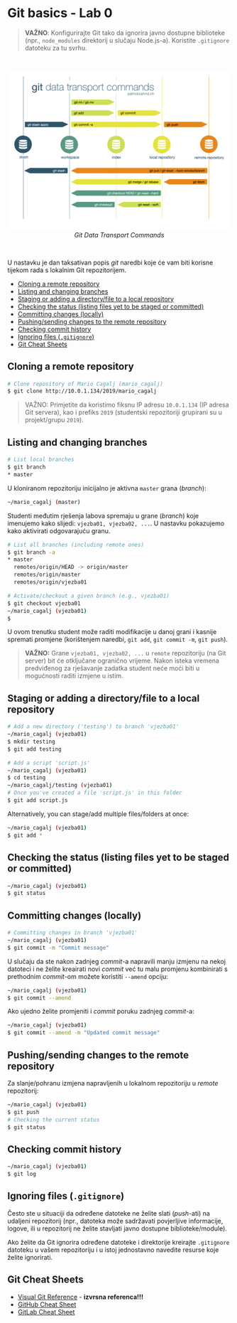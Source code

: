 # **Git basics - Lab 0** <!-- omit in toc -->

> **VAŽNO**: Konfigurirajte Git tako da ignorira javno dostupne biblioteke (npr., `node_modules` direktorij u slučaju Node.js-a). Koristite `.gitignore` datoteku za tu svrhu.

<br/>
<p align="center">
<img src="../img/git-transport.png" alt="Git Data Tansport Commands" width="650px" height="auto"/>
<br>
<em>Git Data Transport Commands</em>
</p>
<br/>

U nastavku je dan taksativan popis _git_ naredbi koje će vam biti korisne tijekom rada s lokalnim Git repozitorijem.

- [Cloning a remote repository](#cloning-a-remote-repository)
- [Listing and changing branches](#listing-and-changing-branches)
- [Staging or adding a directory/file to a local repository](#staging-or-adding-a-directoryfile-to-a-local-repository)
- [Checking the status (listing files yet to be staged or committed)](#checking-the-status-listing-files-yet-to-be-staged-or-committed)
- [Committing changes (locally)](#committing-changes-locally)
- [Pushing/sending changes to the remote repository](#pushingsending-changes-to-the-remote-repository)
- [Checking commit history](#checking-commit-history)
- [Ignoring files (`.gitignore`)](#ignoring-files-gitignore)
- [Git Cheat Sheets](#git-cheat-sheets)

## Cloning a remote repository

```bash
# Clone repository of Mario Cagalj (mario_cagalj)
$ git clone http://10.0.1.134/2019/mario_cagalj
```

> VAŽNO: Primjetite da koristimo fiksnu IP adresu `10.0.1.134` (IP adresa Git servera), kao i prefiks `2019` (studentski repozitoriji grupirani su u projekt/grupu `2019`).

## Listing and changing branches

```bash
# List local branches
$ git branch
* master
```

U kloniranom repozitoriju inicijalno je aktivna `master` grana (_branch_):

```bash
~/mario_cagalj (master)
```

Studenti međutim rješenja labova spremaju u grane (_branch_) koje imenujemo kako slijedi: `vjezba01, vjezba02, ...`. U nastavku pokazujemo kako aktivirati odgovarajuću granu.

```bash
# List all branches (including remote ones)
$ git branch -a
* master
  remotes/origin/HEAD -> origin/master
  remotes/origin/master
  remotes/origin/vjezba01
```

```bash
# Activate/checkout a given branch (e.g., vjezba01)
$ git checkout vjezba01
~/mario_cagalj (vjezba01)
$
```

U ovom trenutku student može raditi modifikacije u danoj grani i kasnije spremati promjene (korištenjem naredbi, `git add`, `git commit -m`, `git push`).

> **VAŽNO:** Grane `vjezba01, vjezba02, ...` u `remote` repozitoriju (na Git server) bit će otključane ogranično vrijeme. Nakon isteka vremena predviđenog za rješavanje zadatka student neće moći biti u mogućnosti raditi izmjene u istim.

## Staging or adding a directory/file to a local repository

```bash
# Add a new directory ('testing') to branch 'vjezba01'
~/mario_cagalj (vjezba01)
$ mkdir testing
$ git add testing
```

```bash
# Add a script 'script.js'
~/mario_cagalj (vjezba01)
$ cd testing
~/mario_cagalj/testing (vjezba01)
# Once you've created a file 'script.js' in this folder
$ git add script.js
```

Alternatively, you can stage/add multiple files/folders at once:

```bash
~/mario_cagalj (vjezba01)
$ git add *
```

## Checking the status (listing files yet to be staged or committed)

```bash
~/mario_cagalj (vjezba01)
$ git status
```

## Committing changes (locally)

```bash
# Committing changes in branch 'vjezba01'
~/mario_cagalj (vjezba01)
$ git commit -m "Commit message"
```

U slučaju da ste nakon zadnjeg _commit_-a napravili manju izmjenu na nekoj datoteci i ne želite kreairati novi _commit_ već tu malu promjenu kombinirati s prethodnim _commit_-om možete koristiti `--amend` opciju:

```bash
~/mario_cagalj (vjezba01)
$ git commit --amend
```

Ako ujedno želite promjeniti i _commit_ poruku zadnjeg _commit_-a:

```bash
~/mario_cagalj (vjezba01)
$ git commit --amend -m "Updated commit message"
```

## Pushing/sending changes to the remote repository

Za slanje/pohranu izmjena napravljenih u lokalnom repozitoriju u _remote_ repozitorij:

```bash
~/mario_cagalj (vjezba01)
$ git push
# Checking the current status
$ git status
```

## Checking commit history

```bash
~/mario_cagalj (vjezba01)
$ git log
```

## Ignoring files (`.gitignore`)

Često ste u situaciji da određene datoteke ne želite slati (_push_-ati) na udaljeni repozitorij (npr., datoteka može sadržavati povjerljive informacije, logove, ili u repozitorij ne želite stavljati javno dostupne biblioteke/module).

Ako želite da Git ignorira određene datoteke i direktorije kreirajte `.gitignore` datoteku u vašem repozitoriju i u istoj jednostavno navedite resurse koje želite ignorirati.

## Git Cheat Sheets

- [Visual Git Reference](https://marklodato.github.io/visual-git-guide/index-en.html) - **izvrsna referenca!!!**
- [GitHub Cheat Sheet](https://services.github.com/on-demand/downloads/github-git-cheat-sheet/)
- [GitLab Cheat Sheet](https://about.gitlab.com/images/press/git-cheat-sheet.pdf)
